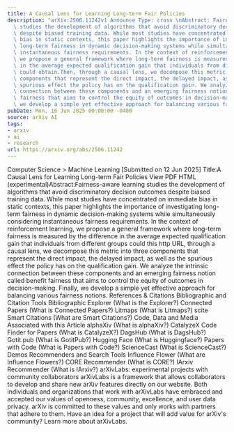 ```yaml
---
title: A Causal Lens for Learning Long-term Fair Policies
description: "arXiv:2506.11242v1 Announce Type: cross \nAbstract: Fairness-aware learning\
  \ studies the development of algorithms that avoid discriminatory decision outcomes\
  \ despite biased training data. While most studies have concentrated on immediate\
  \ bias in static contexts, this paper highlights the importance of investigating\
  \ long-term fairness in dynamic decision-making systems while simultaneously considering\
  \ instantaneous fairness requirements. In the context of reinforcement learning,\
  \ we propose a general framework where long-term fairness is measured by the difference\
  \ in the average expected qualification gain that individuals from different groups\
  \ could obtain.Then, through a causal lens, we decompose this metric into three\
  \ components that represent the direct impact, the delayed impact, as well as the\
  \ spurious effect the policy has on the qualification gain. We analyze the intrinsic\
  \ connection between these components and an emerging fairness notion called benefit\
  \ fairness that aims to control the equity of outcomes in decision-making. Finally,\
  \ we develop a simple yet effective approach for balancing various fairness notions."
pubDate: Mon, 16 Jun 2025 00:00:00 -0400
source: arXiv AI
tags:
- arxiv
- ai
- research
url: https://arxiv.org/abs/2506.11242
---
```


Computer Science > Machine Learning
[Submitted on 12 Jun 2025]
Title:A Causal Lens for Learning Long-term Fair Policies
View PDF HTML (experimental)Abstract:Fairness-aware learning studies the development of algorithms that avoid discriminatory decision outcomes despite biased training data. While most studies have concentrated on immediate bias in static contexts, this paper highlights the importance of investigating long-term fairness in dynamic decision-making systems while simultaneously considering instantaneous fairness requirements. In the context of reinforcement learning, we propose a general framework where long-term fairness is measured by the difference in the average expected qualification gain that individuals from different groups could this http URL, through a causal lens, we decompose this metric into three components that represent the direct impact, the delayed impact, as well as the spurious effect the policy has on the qualification gain. We analyze the intrinsic connection between these components and an emerging fairness notion called benefit fairness that aims to control the equity of outcomes in decision-making. Finally, we develop a simple yet effective approach for balancing various fairness notions.
References & Citations
Bibliographic and Citation Tools
Bibliographic Explorer (What is the Explorer?)
Connected Papers (What is Connected Papers?)
Litmaps (What is Litmaps?)
scite Smart Citations (What are Smart Citations?)
Code, Data and Media Associated with this Article
alphaXiv (What is alphaXiv?)
CatalyzeX Code Finder for Papers (What is CatalyzeX?)
DagsHub (What is DagsHub?)
Gotit.pub (What is GotitPub?)
Hugging Face (What is Huggingface?)
Papers with Code (What is Papers with Code?)
ScienceCast (What is ScienceCast?)
Demos
Recommenders and Search Tools
Influence Flower (What are Influence Flowers?)
CORE Recommender (What is CORE?)
IArxiv Recommender
(What is IArxiv?)
arXivLabs: experimental projects with community collaborators
arXivLabs is a framework that allows collaborators to develop and share new arXiv features directly on our website.
Both individuals and organizations that work with arXivLabs have embraced and accepted our values of openness, community, excellence, and user data privacy. arXiv is committed to these values and only works with partners that adhere to them.
Have an idea for a project that will add value for arXiv's community? Learn more about arXivLabs.